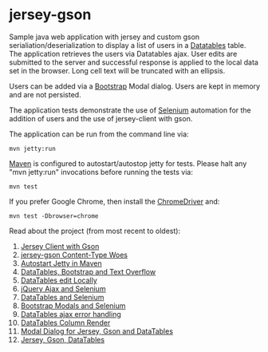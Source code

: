 jersey-gson
===========

Sample java web application with jersey and custom gson serialiation/deserialization
to display a list of users in a [Datatables](http://datatables.net/) table.
The application retrieves the users via Datatables ajax.
User edits are submitted to the server and successful response is applied to the local data set in the browser.
Long cell text will be truncated with an ellipsis.

Users can be added via a [Bootstrap](http://getbootstrap.com/) Modal dialog. Users are kept in memory and are not persisted.

The application tests demonstrate the use of [Selenium](http://www.seleniumhq.org/) automation for the addition of users
and the use of jersey-client with gson.

The application can be run from the command line via:

```
mvn jetty:run
```

[Maven](https://maven.apache.org/) is configured to autostart/autostop jetty
for tests. Please halt any "mvn jetty:run" invocations before
running the tests via:

```
mvn test
```

If you prefer Google Chrome, then install the [ChromeDriver](https://code.google.com/p/selenium/wiki/ChromeDriver) and:

```
mvn test -Dbrowser=chrome
```

Read about the project (from most recent to oldest):

1. [Jersey Client with Gson](https://ideoplex.com/2015/11/01/jersey-client-with-gson/)
1. [jersey-gson Content-Type Woes](https://ideoplex.com/2015/10/31/jersey-gson-content-type-woes/)
1. [Autostart Jetty in Maven](https://ideoplex.com/2015/10/25/autostart-jetty-in-maven/)
1. [DataTables, Bootstrap and Text Overflow](https://ideoplex.com/2015/08/16/datatables-bootstrap-and-text-overflow/)
1. [DataTables edit Locally](https://ideoplex.com/2015/07/12/datatables-edit-locally/)
1. [jQuery Ajax and Selenium](https://ideoplex.com/2015/06/21/jquery-ajax-and-selenium/)
1. [DataTables and Selenium](https://ideoplex.com/2015/06/14/datatables-and-selenium/)
1. [Bootstrap Modals and Selenium](https://ideoplex.com/2015/06/07/bootstrap-modals-and-selenium/)
1. [DataTables ajax error handling](https://ideoplex.com/2014/11/16/datatables-ajax-error-handling/)
1. [DataTables Column Render](https://ideoplex.com/2014/10/23/datatables-column-render/)
1. [Modal Dialog for Jersey, Gson and DataTables](https://ideoplex.com/2014/10/12/modal-dialog-for-jersey-gson-and-datatables/)
1. [Jersey, Gson, DataTables](https://ideoplex.com/2014/10/04/jersey-gson-and-datatables/)
